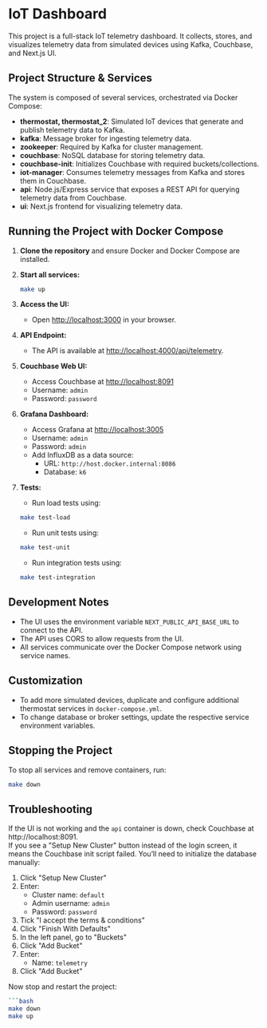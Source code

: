 # IoT Dashboard

This project is a full-stack IoT telemetry dashboard. It collects, stores, and visualizes telemetry data from simulated devices using Kafka, Couchbase, and Next.js UI.

## Project Structure & Services

The system is composed of several services, orchestrated via Docker Compose:

- **thermostat, thermostat_2**: Simulated IoT devices that generate and publish telemetry data to Kafka.
- **kafka**: Message broker for ingesting telemetry data.
- **zookeeper**: Required by Kafka for cluster management.
- **couchbase**: NoSQL database for storing telemetry data.
- **couchbase-init**: Initializes Couchbase with required buckets/collections.
- **iot-manager**: Consumes telemetry messages from Kafka and stores them in Couchbase.
- **api**: Node.js/Express service that exposes a REST API for querying telemetry data from Couchbase.
- **ui**: Next.js frontend for visualizing telemetry data.

## Running the Project with Docker Compose

1. **Clone the repository** and ensure Docker and Docker Compose are installed.

2. **Start all services:**
   ```bash
   make up
   ```

3. **Access the UI:**
   - Open [http://localhost:3000](http://localhost:3000) in your browser.

4. **API Endpoint:**
   - The API is available at [http://localhost:4000/api/telemetry](http://localhost:4000/api/telemetry).

5. **Couchbase Web UI:**
   - Access Couchbase at [http://localhost:8091](http://localhost:8091)
   - Username: `admin`
   - Password: `password`

6. **Grafana Dashboard:**
   - Access Grafana at [http://localhost:3005](http://localhost:3005)
   - Username: `admin`
   - Password: `admin`
   - Add InfluxDB as a data source:
     - URL: `http://host.docker.internal:8086`
     - Database: `k6`

7. **Tests:**
   - Run load tests using:
   ```bash
   make test-load
   ```
   - Run unit tests using:
   ```bash
   make test-unit
   ```
   - Run integration tests using:
   ```bash
   make test-integration
   ```

## Development Notes

- The UI uses the environment variable `NEXT_PUBLIC_API_BASE_URL` to connect to the API.
- The API uses CORS to allow requests from the UI.
- All services communicate over the Docker Compose network using service names.

## Customization

- To add more simulated devices, duplicate and configure additional thermostat services in `docker-compose.yml`.
- To change database or broker settings, update the respective service environment variables.

## Stopping the Project

To stop all services and remove containers, run:
```bash
make down
```

## Troubleshooting

If the UI is not working and the `api` container is down, check Couchbase at http://localhost:8091.  
If you see a "Setup New Cluster" button instead of the login screen, it means the Couchbase init script failed. You’ll need to initialize the database manually:

1. Click "Setup New Cluster"
2. Enter:
   - Cluster name: `default`
   - Admin username: `admin`
   - Password: `password`
3. Tick "I accept the terms & conditions"
4. Click "Finish With Defaults"
5. In the left panel, go to "Buckets"
6. Click "Add Bucket"
7. Enter:
   - Name: `telemetry`
8. Click "Add Bucket"

Now stop and restart the project:

```bash
```bash
make down
make up

